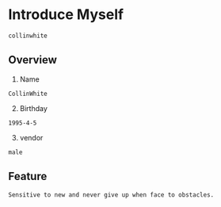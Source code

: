 # Introduce Myself
    collinwhite
## Overview
1. Name
``` 
CollinWhite
```
2. Birthday
```
1995-4-5
```
3. vendor
```
male
```
## Feature
```
Sensitive to new and never give up when face to obstacles.
```
